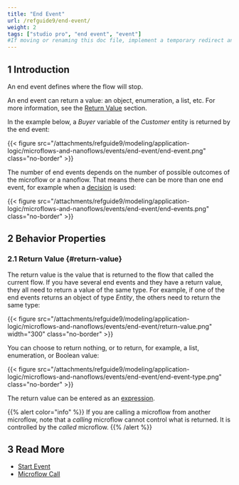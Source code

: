```yaml
---
title: "End Event"
url: /refguide9/end-event/
weight: 2
tags: ["studio pro", "end event", "event"]
#If moving or renaming this doc file, implement a temporary redirect and let the respective team know they should update the URL in the product. See Mapping to Products for more details.
---
```


## 1 Introduction

An end event defines where the flow will stop. 

An end event can return a value: an object, enumeration, a list, etc. For more information, see the [Return Value](#return-value) section. 

In the example below, a *Buyer* variable of the *Customer* entity is returned by the end event:

{{< figure src="/attachments/refguide9/modeling/application-logic/microflows-and-nanoflows/events/end-event/end-event.png" class="no-border" >}}

The number of end events depends on the number of possible outcomes of the microflow or a nanoflow. That means there can be more than one end event, for example when a [decision](/refguide9/decision/) is used:

{{< figure src="/attachments/refguide9/modeling/application-logic/microflows-and-nanoflows/events/end-event/end-events.png" class="no-border" >}}

## 2 Behavior Properties

### 2.1 Return Value {#return-value}

The return value is the value that is returned to the flow that called the current flow. If you have several end events and they have a return value, they all need to return a value of the same type. For example, if one of the end events returns an object of type *Entity*, the others need to return the same type: 

{{< figure src="/attachments/refguide9/modeling/application-logic/microflows-and-nanoflows/events/end-event/return-value.png"   width="300"  class="no-border" >}}

You can choose to return nothing, or to return, for example, a list, enumeration, or Boolean value:

{{< figure src="/attachments/refguide9/modeling/application-logic/microflows-and-nanoflows/events/end-event/end-event-type.png" class="no-border" >}}

The return value can be entered as an [expression](/refguide9/expressions/).

{{% alert color="info" %}}
If you are calling a microflow from another microflow, note that a *calling* microflow cannot control what is returned. It is controlled by the *called* microflow. 
{{% /alert %}}

## 3 Read More

* [Start Event](/refguide9/start-event/)
* [Microflow Call](/refguide9/microflow-call/)
